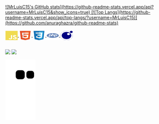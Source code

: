 <div>
  <a href="https://github.com/MrLuisC15">
  ![MrLuisC15's GitHub stats](https://github-readme-stats.vercel.app/api?username=MrLuisC15&show_icons=true)
  [![Top Langs](https://github-readme-stats.vercel.app/api/top-langs/?username=MrLuisC15)](https://github.com/anuraghazra/github-readme-stats)
</div>
<div style="display: inline_block"><br>
  <img align="center" alt="LuisC-Js" height="30" width="40" src="https://raw.githubusercontent.com/devicons/devicon/master/icons/javascript/javascript-plain.svg">
  <img align="center" alt="LuisC-HTML" height="30" width="40" src="https://raw.githubusercontent.com/devicons/devicon/master/icons/html5/html5-original.svg">
  <img align="center" alt="LuisC-CSS" height="30" width="40" src="https://raw.githubusercontent.com/devicons/devicon/master/icons/css3/css3-original.svg">
  <img align="center" alt="LuisC-PHP" height="30" width="40" src="https://raw.githubusercontent.com/devicons/devicon/master/icons/php/php-plain.svg">
  <img align="center" alt="LuisC-Lua" height="30" width="40" src="https://raw.githubusercontent.com/devicons/devicon/master/icons/lua/lua-plain.svg">
</div>
  
  ##
 
<div> 
  <a href = "mailto:mrluisc15@gmail.com"><img src="https://img.shields.io/badge/-Gmail-%23333?style=for-the-badge&logo=gmail&logoColor=white" target="_blank"></a>
  <a href="https://www.linkedin.com/in/luis-carlos-marzal-de-la-concepci%C3%B3n-88a496213/" target="_blank"><img src="https://img.shields.io/badge/-LinkedIn-%230077B5?style=for-the-badge&logo=linkedin&logoColor=white" target="_blank"></a> 
 
  ![Snake animation](https://github.com/rafaballerini/rafaballerini/blob/output/github-contribution-grid-snake.svg)
 
</div>
